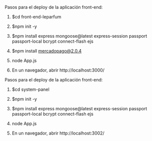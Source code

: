 Pasos para el deploy de la aplicación front-end:

1. $cd front-end-leparfum
2. $npm init -y
3. $npm install express mongoose@latest express-session passport passport-local bcrypt connect-flash ejs
4. $npm install mercadopago@2.0.4
5. node App.js

5. En un navegador, abrir http://localhost:3000/

Pasos para el deploy de la aplicación front-end:

1. $cd system-panel
2. $npm init -y
3. $npm install express mongoose@latest express-session passport passport-local bcrypt connect-flash ejs
4. node App.js

5. En un navegador, abrir http://localhost:3002/
